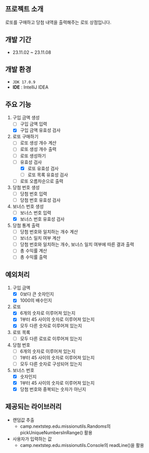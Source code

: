 ## 프로젝트 소개
로또를 구매하고 당첨 내역을 출력해주는 로또 상점입니다.

## 개발 기간 
- 23.11.02 ~ 23.11.08

## 개발 환경
- `JDK 17.0.9`
- **IDE** : IntelliJ IDEA

## 주요 기능
1. 구입 금액 생성
   - [ ] 구입 금액 입력
   - [x] 구입 금액 유효성 검사
2. 로또 구매하기
   - [ ] 로또 생성 개수 계산
   - [ ] 로또 생성 개수 출력
   - [ ] 로또 생성하기
   - [ ] 유효성 검사
     - [x] 로또 유효성 검사
     - [ ] 로또 목록 유효성 검사
   - [ ] 로또 오름차순으로 출력
3. 당첨 번호 생성
   - [ ] 당첨 번호 입력
   - [ ] 당첨 번호 유효성 검사
4. 보너스 번호 생성
   - [ ] 보너스 번호 입력
   - [x] 보너스 번호 유효성 검사
5. 당첨 통계 출력
   - [ ] 당첨 번호와 일치하는 개수 계산
   - [ ] 보너스 일치 여부 계산
   - [ ] 당첨 번호와 일치하는 개수, 보너스 일치 여부에 따른 결과 출력
   - [ ] 총 수익률 계산
   - [ ] 총 수익률 출력

## 예외처리
1. 구입 금액
   - [x] 0보다 큰 숫자인지
   - [x] 1000의 배수인지
2. 로또
   - [x] 6개의 숫자로 이루어져 있는지
   - [x] 1부터 45 사이의 숫자로 이루어져 있는지
   - [x] 모두 다른 숫자로 이루어져 있는지
3. 로또 목록
   - [ ] 모두 다른 로또로 이루어져 있는지
4. 당첨 번호
   - [ ] 6개의 숫자로 이루어져 있는지
   - [ ] 1부터 45 사이의 숫자로 이루어져 있는지
   - [ ] 모두 다른 숫자로 구성되어 있는지
5. 보너스 번호
   - [x] 숫자인지
   - [x] 1부터 45 사이의 숫자로 이루어져 있는지
   - [x] 당첨 번호와 중복되는 숫자가 아닌지

## 제공되는 라이브러리
- 랜덤값 추출
   - camp.nextstep.edu.missionutils.Randoms의 pickUniqueNumbersInRange() 활용
- 사용자가 입력하는 값
   - camp.nextstep.edu.missionutils.Console의 readLine()을 활용